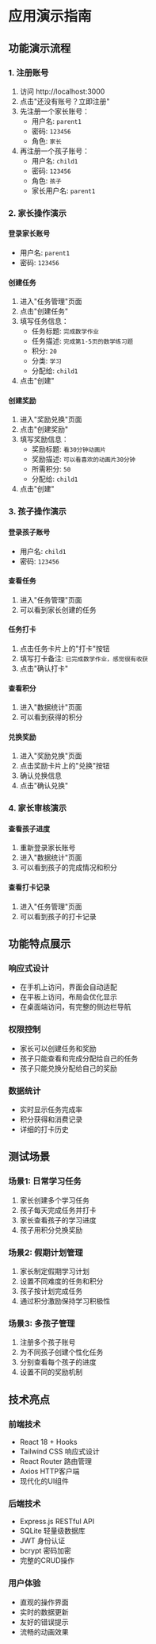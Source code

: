 # 应用演示指南

## 功能演示流程

### 1. 注册账号
1. 访问 http://localhost:3000
2. 点击"还没有账号？立即注册"
3. 先注册一个家长账号：
   - 用户名: `parent1`
   - 密码: `123456`
   - 角色: `家长`
4. 再注册一个孩子账号：
   - 用户名: `child1`
   - 密码: `123456`
   - 角色: `孩子`
   - 家长用户名: `parent1`

### 2. 家长操作演示

#### 登录家长账号
- 用户名: `parent1`
- 密码: `123456`

#### 创建任务
1. 进入"任务管理"页面
2. 点击"创建任务"
3. 填写任务信息：
   - 任务标题: `完成数学作业`
   - 任务描述: `完成第1-5页的数学练习题`
   - 积分: `20`
   - 分类: `学习`
   - 分配给: `child1`
4. 点击"创建"

#### 创建奖励
1. 进入"奖励兑换"页面
2. 点击"创建奖励"
3. 填写奖励信息：
   - 奖励标题: `看30分钟动画片`
   - 奖励描述: `可以看喜欢的动画片30分钟`
   - 所需积分: `50`
   - 分配给: `child1`
4. 点击"创建"

### 3. 孩子操作演示

#### 登录孩子账号
- 用户名: `child1`
- 密码: `123456`

#### 查看任务
1. 进入"任务管理"页面
2. 可以看到家长创建的任务

#### 任务打卡
1. 点击任务卡片上的"打卡"按钮
2. 填写打卡备注: `已完成数学作业，感觉很有收获`
3. 点击"确认打卡"

#### 查看积分
1. 进入"数据统计"页面
2. 可以看到获得的积分

#### 兑换奖励
1. 进入"奖励兑换"页面
2. 点击奖励卡片上的"兑换"按钮
3. 确认兑换信息
4. 点击"确认兑换"

### 4. 家长审核演示

#### 查看孩子进度
1. 重新登录家长账号
2. 进入"数据统计"页面
3. 可以看到孩子的完成情况和积分

#### 查看打卡记录
1. 进入"任务管理"页面
2. 可以看到孩子的打卡记录

## 功能特点展示

### 响应式设计
- 在手机上访问，界面会自动适配
- 在平板上访问，布局会优化显示
- 在桌面端访问，有完整的侧边栏导航

### 权限控制
- 家长可以创建任务和奖励
- 孩子只能查看和完成分配给自己的任务
- 孩子只能兑换分配给自己的奖励

### 数据统计
- 实时显示任务完成率
- 积分获得和消费记录
- 详细的打卡历史

## 测试场景

### 场景1: 日常学习任务
1. 家长创建多个学习任务
2. 孩子每天完成任务并打卡
3. 家长查看孩子的学习进度
4. 孩子用积分兑换奖励

### 场景2: 假期计划管理
1. 家长制定假期学习计划
2. 设置不同难度的任务和积分
3. 孩子按计划完成任务
4. 通过积分激励保持学习积极性

### 场景3: 多孩子管理
1. 注册多个孩子账号
2. 为不同孩子创建个性化任务
3. 分别查看每个孩子的进度
4. 设置不同的奖励机制

## 技术亮点

### 前端技术
- React 18 + Hooks
- Tailwind CSS 响应式设计
- React Router 路由管理
- Axios HTTP客户端
- 现代化的UI组件

### 后端技术
- Express.js RESTful API
- SQLite 轻量级数据库
- JWT 身份认证
- bcrypt 密码加密
- 完整的CRUD操作

### 用户体验
- 直观的操作界面
- 实时的数据更新
- 友好的错误提示
- 流畅的动画效果 